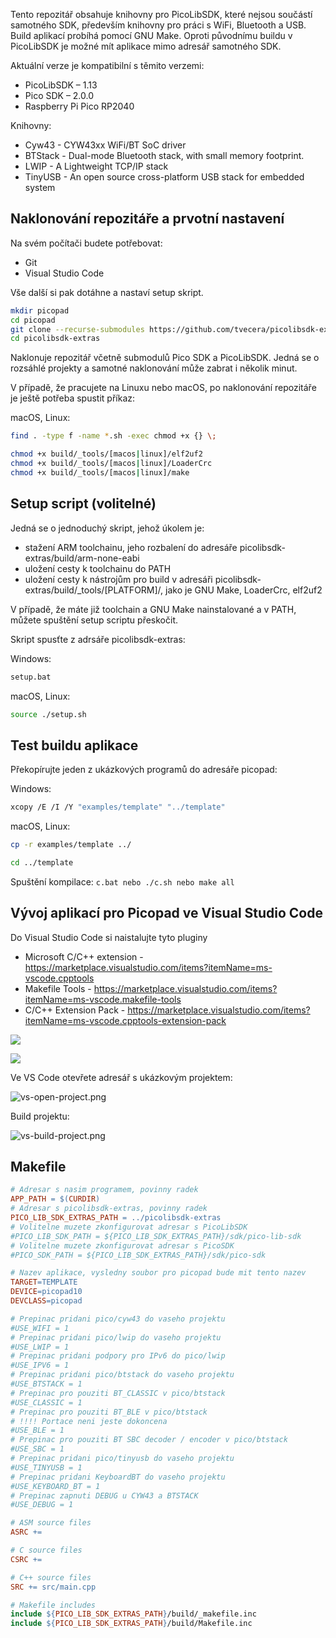 Tento repozitář obsahuje knihovny pro PicoLibSDK, které nejsou součástí samotného SDK, především knihovny pro práci
s WiFi, Bluetooth a USB. Build aplikací probíhá pomocí GNU Make. Oproti původnímu buildu v PicoLibSDK je možné mít
aplikace mimo adresář samotného SDK.

Aktuální verze je kompatibilní s těmito verzemi:

* PicoLibSDK – 1.13
* Pico SDK – 2.0.0
* Raspberry Pi Pico RP2040

Knihovny:

* Cyw43 - CYW43xx WiFi/BT SoC driver
* BTStack - Dual-mode Bluetooth stack, with small memory footprint.
* LWIP - A Lightweight TCP/IP stack
* TinyUSB - An open source cross-platform USB stack for embedded system

## Naklonování repozitáře a prvotní nastavení

Na svém počítači budete potřebovat:

* Git
* Visual Studio Code

Vše další si pak dotáhne a nastaví setup skript.

```bash
mkdir picopad
cd picopad
git clone --recurse-submodules https://github.com/tvecera/picolibsdk-extras.git
cd picolibsdk-extras
```

Naklonuje repozitář včetně submodulů Pico SDK a PicoLibSDK. Jedná se o rozsáhlé projekty a samotné naklonování může
zabrat i několik minut.

V případě, že pracujete na Linuxu nebo macOS, po naklonování repozitáře je ještě potřeba spustit příkaz:

macOS, Linux:

```bash
find . -type f -name *.sh -exec chmod +x {} \;

chmod +x build/_tools/[macos|linux]/elf2uf2
chmod +x build/_tools/[macos|linux]/LoaderCrc
chmod +x build/_tools/[macos|linux]/make
```

## Setup script (volitelné)

Jedná se o jednoduchý skript, jehož úkolem je:

* stažení ARM toolchainu, jeho rozbalení do adresáře picolibsdk-extras/build/arm-none-eabi
* uložení cesty k toolchainu do PATH
* uložení cesty k nástrojům pro build v adresáři picolibsdk-extras/build/_tools/[PLATFORM]/, jako je GNU Make,
  LoaderCrc, elf2uf2

V případě, že máte již toolchain a GNU Make nainstalované a v PATH, můžete spuštění setup scriptu přeskočit.

Skript spusťte z adrsáře picolibsdk-extras:

Windows:

```bash
setup.bat
```

macOS, Linux:

```bash
source ./setup.sh
```

## Test buildu aplikace

Překopírujte jeden z ukázkových programů do adresáře picopad:

Windows:

```bash
xcopy /E /I /Y "examples/template" "../template"
```

macOS, Linux:

```bash
cp -r examples/template ../
```

```bash
cd ../template
```

Spuštění kompilace: ```c.bat nebo ./c.sh nebo make all```

## Vývoj aplikací pro Picopad ve Visual Studio Code

Do Visual Studio Code si naistalujte tyto pluginy

* Microsoft C/C++ extension - https://marketplace.visualstudio.com/items?itemName=ms-vscode.cpptools
* Makefile Tools - https://marketplace.visualstudio.com/items?itemName=ms-vscode.makefile-tools
* C/C++ Extension Pack -  https://marketplace.visualstudio.com/items?itemName=ms-vscode.cpptools-extension-pack

![](./docs/vs-extension-1.png)

![](./docs/vs-extension-2.png)

Ve VS Code otevřete adresář s ukázkovým projektem:

![vs-open-project.png](docs/vs-open-project.png)

Build projektu:

![vs-build-project.png](docs/vs-build-project.png)

## Makefile

```makefile
# Adresar s nasim programem, povinny radek
APP_PATH = $(CURDIR)
# Adresar s picolibsdk-extras, povinny radek
PICO_LIB_SDK_EXTRAS_PATH = ../picolibsdk-extras
# Volitelne muzete zkonfigurovat adresar s PicoLibSDK
#PICO_LIB_SDK_PATH = ${PICO_LIB_SDK_EXTRAS_PATH}/sdk/pico-lib-sdk
# Volitelne muzete zkonfigurovat adresar s PicoSDK
#PICO_SDK_PATH = ${PICO_LIB_SDK_EXTRAS_PATH}/sdk/pico-sdk

# Nazev aplikace, vysledny soubor pro picopad bude mit tento nazev
TARGET=TEMPLATE
DEVICE=picopad10
DEVCLASS=picopad

# Prepinac pridani pico/cyw43 do vaseho projektu  
#USE_WIFI = 1
# Prepinac pridani pico/lwip do vaseho projektu
#USE_LWIP = 1
# Prepinac pridani podpory pro IPv6 do pico/lwip
#USE_IPV6 = 1
# Prepinac pridani pico/btstack do vaseho projektu
#USE_BTSTACK = 1
# Prepinac pro pouziti BT_CLASSIC v pico/btstack
#USE_CLASSIC = 1
# Prepinac pro pouziti BT_BLE v pico/btstack
# !!!! Portace neni jeste dokoncena
#USE_BLE = 1
# Prepinac pro pouziti BT SBC decoder / encoder v pico/btstack
#USE_SBC = 1
# Prepinac pridani pico/tinyusb do vaseho projektu
#USE_TINYUSB = 1
# Prepinac pridani KeyboardBT do vaseho projektu
#USE_KEYBOARD_BT = 1
# Prepinac zapnuti DEBUG u CYW43 a BTSTACK
#USE_DEBUG = 1

# ASM source files
ASRC +=

# C source files
CSRC +=

# C++ source files
SRC += src/main.cpp

# Makefile includes
include ${PICO_LIB_SDK_EXTRAS_PATH}/build/_makefile.inc
include ${PICO_LIB_SDK_EXTRAS_PATH}/build/Makefile.inc
```
